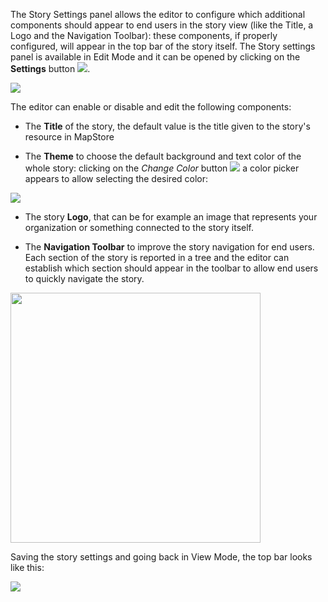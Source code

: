 
 
The Story Settings panel allows the editor to configure which additional components should appear to end users in the story view (like the Title, a Logo and the Navigation Toolbar): these components, if properly configured, will appear in the top bar of the story itself. The Story settings panel is available in Edit Mode and it can be opened by clicking on the **Settings** button <img src="../img/button/setting-button.jpg" class="ms-docbutton"/>.

<img src="../img/story-setting/story-setting-1.jpg" class="ms-docimage" style="max-width:400px"/>

The editor can enable or disable and edit the following components:

* The **Title** of the story, the default value is the title given to the story's resource in MapStore

* The **Theme** to choose the default background and text color of the whole story: clicking on the *Change Color* button <img src="../img/button/color-picker.jpg" class="ms-docbutton"/> a color picker appears to allow selecting the desired color: 

<img src="../img/story-setting/theme.gif" class="ms-docimage"/>

* The story **Logo**, that can be for example an image that represents your organization or something connected to the story itself.

* The **Navigation Toolbar** to improve the story navigation for end users. Each section of the story is reported in a tree and the editor can establish which section should appear in the toolbar to allow end users to quickly navigate the story.

<img src="../img/story-setting/setting-navabar.gif" class="ms-docimage" width="400px"/>

Saving the story settings and going back in View Mode, the top bar looks like this:

<img src="../img/story-setting/top-bar-setting.jpg" class="ms-docimage"/>



